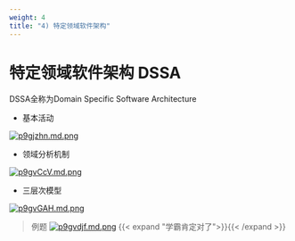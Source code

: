 ```yaml
---
weight: 4
title: "4) 特定领域软件架构"
---
```


# 特定领域软件架构 DSSA

DSSA全称为Domain Specific Software Architecture

- 基本活动

[![p9gjzhn.md.png](https://s1.ax1x.com/2023/05/15/p9gjzhn.md.png)](https://imgse.com/i/p9gjzhn)

- 领域分析机制

[![p9gvCcV.md.png](https://s1.ax1x.com/2023/05/15/p9gvCcV.md.png)](https://imgse.com/i/p9gvCcV)

- 三层次模型

[![p9gvGAH.md.png](https://s1.ax1x.com/2023/05/15/p9gvGAH.md.png)](https://imgse.com/i/p9gvGAH)

>例题
[![p9gvdjf.md.png](https://s1.ax1x.com/2023/05/15/p9gvdjf.md.png)](https://imgse.com/i/p9gvdjf)
{{< expand "学霸肯定对了">}}{{< /expand >}}
